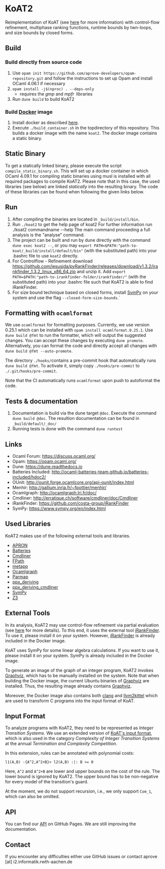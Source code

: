 # KoAT2
Reimplementation of KoAT (see [here](https://koat.verify.rwth-aachen.de/) for more information) with control-flow refinement, multiphase ranking functions, runtime bounds by twn-loops, and size bounds by closed forms.

## Build

### Build directly from source code

1. Use `opam init https://github.com/aprove-developers/opam-repository.git` and follow the instructions to set up Opam and install OCaml 4.06.1 if necessary
2. `opam install -j$(nproc) . --deps-only`
      * requires the _gmp_ and _mpfr_ libraries
3. Run `dune build` to build KoAT2

### Build [Docker](https://www.docker.com/) image

1. Install docker as described [here](https://docs.docker.com/engine/install/).
2. Execute `./build_container.sh` in the topdirectory of this repository. This builds a docker image with the name `koat2`. The docker image contains a static binary.

## Static Binary

To get a statically linked binary, please execute the script `compile_static_binary.sh`. This will set up a docker container in which OCaml 4.09.1 for compiling static binaries using musl is installed with all required packages to compile KoAT2. Please note that in this case, the used libraries (see below) are linked _statically_ into the resulting binary. The code of these libraries can be found when following the given links below.

## Run

1. After compiling the binaries are located in `_build/install/bin`.
2. Run `./koat2` to get the help page of koat2
  For further information run ./koat2 commandname --help
  The main command proceeding a full analysis is the "analyse" command.
3. The project can be built and run by dune directly with the command `dune exec koat2 --`, or you may `export PATH=$PATH:"path-to-koat/_build/install/default/bin"` (with the substituted path) into your .bashrc file to use `koat2` directly.
4. For Controlflow - Refinement download https://github.com/jesusjda/pyRankFinder/releases/download/v1.3.2/irankfinder_1.3.2_linux_x86_64.zip and unzip it. Add `export PATH=$PATH:"path-to-irankfinder-folder/irankfinder/"` (with the substituted path) into your .bashrc file such that KoAT2 is able to find iRankFinder.
5. For size bound technique based on closed forms, install [SymPy](https://www.sympy.org/en/index.html) on your system and use the flag `--closed-form-size-bounds`.`

## Formatting with `ocamlformat`
We use `ocamlformat` for formatting purposes.
Currently, we use version 0.25.1 which can be installed with `opam install ocamlformat.0.25.1`.
Use `dune build @fmt` to run the formatter, which will output the suggested changes.
You can accept these changes by executing `dune promote`.
Alternatively, you can format the code and directly accept all changes with `dune build @fmt --auto-promote`.

The directory `./hooks/`contains a pre-commit hook that automatically runs `dune build @fmt`.
To activate it, simply copy `./hooks/pre-commit` to `./.git/hooks/pre-commit`.

Note that the CI automatically runs `ocamlformat` upon push to autoformat the code.

## Tests & documentation

1. Documentation is build via the dune target `@doc`. Execute the command `dune build @doc`. The resultion documentation can be found in `_build/default/_doc/`
2. Running tests is done with the command `dune runtest`

## Links

- Ocaml Forum: https://discuss.ocaml.org/
- Opam: https://opam.ocaml.org/
- Dune: https://dune.readthedocs.io
- Batteries Included: http://ocaml-batteries-team.github.io/batteries-included/hdoc2/
- OUnit: http://ounit.forge.ocamlcore.org/api-ounit/index.html
- Menhir: http://gallium.inria.fr/~fpottier/menhir/
- Ocamlgraph: http://ocamlgraph.lri.fr/doc/
- Cmdliner: http://erratique.ch/software/cmdliner/doc/Cmdliner
- iRankFinder: https://github.com/costa-group/iRankFinder
- SymPy: https://www.sympy.org/en/index.html

## Used Libraries
KoAT2 makes use of the following external tools and libraries.

- [APRON](<https://antoinemine.github.io/Apron/doc/>)
- [Batteries](<http://ocaml-batteries-team.github.io/batteries-included/hdoc2/>)
- [Cmdliner](<http://erratique.ch/software/cmdliner/doc/Cmdliner>)
- [FPath](<https://erratique.ch/software/fpath>)
- [metapp](<https://github.com/thierry-martinez/metapp>)
- [Ocamlgraph](<http://ocamlgraph.lri.fr/doc/>)
- [Parmap](<https://github.com/rdicosmo/parmap>)
- [ppx_deriving](<https://github.com/ocaml-ppx/ppx_deriving>)
- [ppx_deriving_cmdliner](<https://github.com/hammerlab/ppx_deriving_cmdliner>)
- [SymPy](https://www.sympy.org/en/index.html)
- [Z3](https://github.com/Z3Prover/z3)

## External Tools
In its analysis, KoAT2 may use control-flow refinement via partial evaluation (see [here](https://aprove-developers.github.io/ComplexityMprfCfr/) for more details). To this end, it uses the external tool [iRankFinder](http://irankfinder.loopkiller.com:8081/). To use it, please install it on your system. However, [iRankFinder](http://irankfinder.loopkiller.com:8081/) is already included in the Docker image.

KoAT uses SymPy for some linear algebra calculations. If you want to use it, please install it on your system. SymPy is already included in the Docker image.

To generate an image of the graph of an integer program, KoAT2 invokes [Graphviz](https://graphviz.org/), which has to be manually installed on the system. Note that when building the Docker image, the current Ubuntu binaries of [Graphviz](https://graphviz.org/) are installed. Thus, the resulting image already contains [Graphviz](https://graphviz.org/).

Moreover, the Docker image also contains both [clang](https://clang.llvm.org/) and [llvm2kittel](https://github.com/s-falke/llvm2kittel) which are used to transform C programs into the input format of KoAT.

## Input Format

To analyze programs with KoAT2, they need to be represented as *Integer Transition Systems*.
We use an extended version of [KoAT's input format](http://aprove.informatik.rwth-aachen.de/eval/IntegerComplexity/), which is also used in the category *Complexity of Integer Transition Systems* at the annual *Termination and Complexity Competition*.

In this extension, rules can be annotated with polynomial costs:

```
l1(A,B) -{A^2,A^2+B}> l2(A,B) :|: B >= 0
```
Here, `A^2` and `A^2+B` are lower and upper bounds on the cost of the rule.
The lower bound is ignored by KoAT2.
The upper bound has to be non-negative for every model of the transition's guard.

At the moment, we do not support recursion, i.e., we only support `Com_1`, which can also be omitted.

## API
You can find our [API](<https://aprove-developers.github.io/KoAT2-Releases/index.html>) on GitHub Pages. We are still improving the documentation.

## Contact
If you encounter any difficulties either use GitHub issues or contact aprove [at] i2.informatik.rwth-aachen.de
